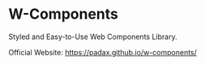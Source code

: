 # W-Components
Styled and Easy-to-Use Web Components Library.  

Official Website: https://padax.github.io/w-components/

